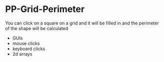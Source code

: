 # PP-Grid-Perimeter
You can click on a square on a grid and it will be filled in and the perimeter of the shape will be calculated

 - GUIs
 - mouse clicks
 - keyboard clicks
 - 2d arrays

